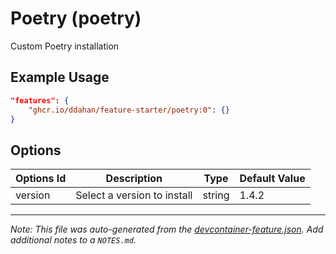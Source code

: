 
# Poetry (poetry)

Custom Poetry installation

## Example Usage

```json
"features": {
    "ghcr.io/ddahan/feature-starter/poetry:0": {}
}
```

## Options

| Options Id | Description | Type | Default Value |
|-----|-----|-----|-----|
| version | Select a version to install | string | 1.4.2 |



---

_Note: This file was auto-generated from the [devcontainer-feature.json](https://github.com/ddahan/feature-starter/blob/main/src/poetry/devcontainer-feature.json).  Add additional notes to a `NOTES.md`._
